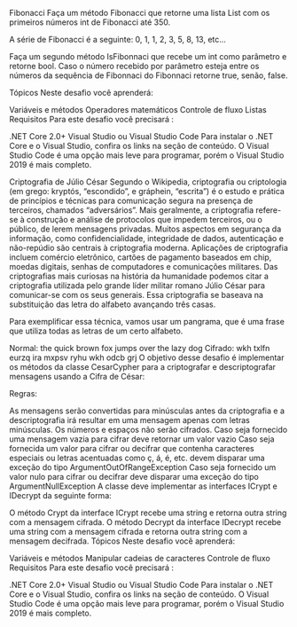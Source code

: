 Fibonacci
Faça um método Fibonacci que retorne uma lista List<int> com os primeiros números int de Fibonacci até 350.

A série de Fibonacci é a seguinte: 0, 1, 1, 2, 3, 5, 8, 13, etc…

Faça um segundo método IsFibonnaci que recebe um int como parâmetro e retorne bool. Caso o número recebido por parâmetro esteja entre os números da sequência de Fibonnaci do Fibonnaci retorne true, senão, false.

Tópicos
Neste desafio você aprenderá:

Variáveis e métodos
Operadores matemáticos
Controle de fluxo
Listas
Requisitos
​Para este desafio você precisará :

.NET Core 2.0+
Visual Studio ou Visual Studio Code
Para instalar o .NET Core e o Visual Studio, confira os links na seção de conteúdo. O Visual Studio Code é uma opção mais leve para programar, porém o Visual Studio 2019 é mais completo.

Criptografia de Júlio César
Segundo o Wikipedia, criptografia ou criptologia (em grego: kryptós, “escondido”, e gráphein, “escrita”) é o estudo e prática de princípios e técnicas para comunicação segura na presença de terceiros, chamados “adversários”. Mais geralmente, a criptografia refere-se à construção e análise de protocolos que impedem terceiros, ou o público, de lerem mensagens privadas. Muitos aspectos em segurança da informação, como confidencialidade, integridade de dados, autenticação e não-repúdio são centrais à criptografia moderna. Aplicações de criptografia incluem comércio eletrônico, cartões de pagamento baseados em chip, moedas digitais, senhas de computadores e comunicações militares. Das criptografias mais curiosas na história da humanidade podemos citar a criptografia utilizada pelo grande líder militar romano Júlio César para comunicar-se com os seus generais. Essa criptografia se baseava na substituição das letra do alfabeto avançando três casas.

Para exemplificar essa técnica, vamos usar um pangrama, que é uma frase que utiliza todas as letras de um certo alfabeto.

Normal:  the quick brown fox jumps over the lazy dog
Cifrado: wkh txlfn eurzq ira mxpsv ryhu wkh odcb grj
O objetivo desse desafio é implementar os métodos da classe CesarCypher para a criptografar e descriptografar mensagens usando a Cifra de César:

Regras:

As mensagens serão convertidas para minúsculas antes da criptografia e a descriptografia irá resultar em uma mensagem apenas com letras minúsculas.
Os números e espaços não serão cifrados.
Caso seja fornecido uma mensagem vazia para cifrar deve retornar um valor vazio
Caso seja fornecida um valor para cifrar ou decifrar que contenha caracteres especiais ou letras acentuadas como ç, á, é, etc. devem disparar uma exceção do tipo ArgumentOutOfRangeException
Caso seja fornecido um valor nulo para cifrar ou decifrar deve disparar uma exceção do tipo ArgumentNullException
A classe deve implementar as interfaces ICrypt e IDecrypt da seguinte forma:

O método Crypt da interface ICrypt recebe uma string e retorna outra string com a mensagem cifrada.
O método Decrypt da interface IDecrypt recebe uma string com a mensagem cifrada e retorna outra string com a mensagem decifrada.
Tópicos
Neste desafio você aprenderá:

Variáveis e métodos
Manipular cadeias de caracteres
Controle de fluxo
Requisitos
​Para este desafio você precisará :

.NET Core 2.0+
Visual Studio ou Visual Studio Code
Para instalar o .NET Core e o Visual Studio, confira os links na seção de conteúdo. O Visual Studio Code é uma opção mais leve para programar, porém o Visual Studio 2019 é mais completo.
